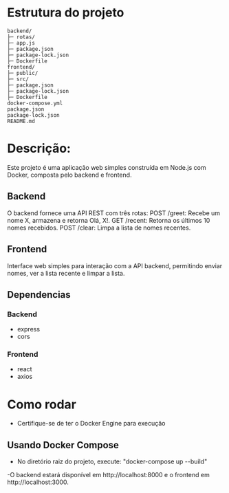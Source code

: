 # Estrutura do projeto
```
backend/
├─ rotas/
├─ app.js
├─ package.json
├─ package-lock.json
├─ Dockerfile
frontend/
├─ public/
├─ src/
├─ package.json
├─ package-lock.json
├─ Dockerfile
docker-compose.yml
package.json
package-lock.json
README.md
```
# Descrição:

Este projeto é uma aplicação web simples construída em Node.js com Docker, composta pelo backend e frontend.

## Backend

O backend fornece uma API REST com três rotas:
POST /greet: Recebe um nome X, armazena e retorna Olá, X!.
GET /recent: Retorna os últimos 10 nomes recebidos.
POST /clear: Limpa a lista de nomes recentes.

## Frontend

Interface web simples para interação com a API backend, permitindo enviar nomes, ver a lista recente e limpar a lista.

## Dependencias

### Backend
- express
- cors

### Frontend
- react
- axios

# Como rodar

- Certifique-se de ter o Docker Engine para execução

## Usando Docker Compose

- No diretório raiz do projeto, execute: "docker-compose up --build"

 -O backend estará disponível em http://localhost:8000 e o frontend em http://localhost:3000. 
